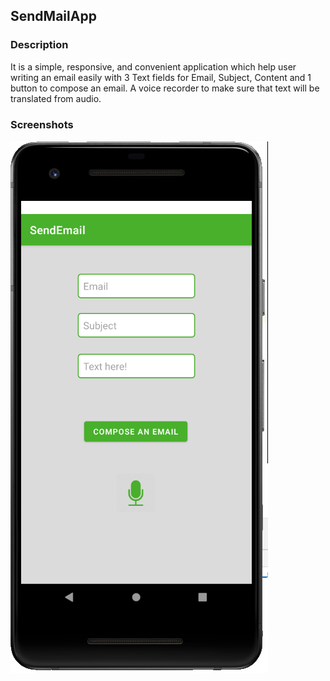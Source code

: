 ## SendMailApp
### Description
It is a simple, responsive, and convenient application which help user writing an email easily with 3 Text fields for Email, Subject, Content and 1 button to compose an email. 
A voice recorder to make sure that text will be translated from audio.
### Screenshots
![](https://github.com/johantrieu/SendMailApp/blob/main/SendMessage.PNG?raw=true)
